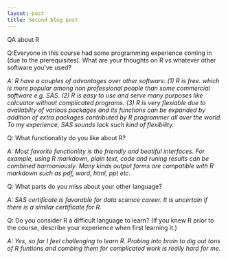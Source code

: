 ```yaml
---
layout: post
title: Second blog post
---
```

QA about R  

Q:Everyone in this course had some programming experience coming in (due to the prerequisites). What are your thoughts on R vs whatever other software you've used?

*A: R have a couples of advantages over other softwars:
  (1) R is free. which is more popular among non professional people than some commercial software e.g. SAS. 
  (2) R is easy to use and serve many purposes like calcuator without complicated programs. 
  (3) R is very flexiable due to availabilty of various packages and its functions can be expanded by addition of extra packages contributed by R programmer all over the world. 
      To my experience, SAS sounds lack such kind of flexibility.*
      
Q: What functionality do you like about R?

*A: Most favorite functionlity is the friendly and beatiful interfaces. For example, using R markdown, plain text, code and runing results can be combined harmoniously. 
   Many kinds output forms are compatible with R markdown such as pdf, word, html, ppt etc.* 

Q: What parts do you miss about your other language? 

*A: SAS certificate is favorable for data science career. It is uncertain if there is a similar certificate for R.*

Q: Do you consider R a difficult language to learn? (If you knew R prior to the course, describe your experience when first learning it.)

*A: Yes, so far I feel challenging to learn R. Probing into brain to dig out tons of R funtions and combing them for complicated work is really hard for me.* 
